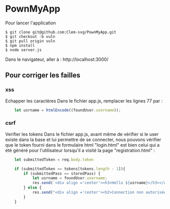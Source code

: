 # PownMyApp

Pour lancer l'application 

```
$ git clone git@github.com:Clem-svg/PownMyApp.git
$ git checkout -b vuln
$ git pull origin vuln
$ npm install
$ node server.js
```
Dans le navigateur, aller à : http://localhost:3000/

## Pour corriger les failles
### xss 
Echapper les caractères
Dans le fichier app.js, remplacer les lignes 77 par :

```js
    let usrname = htmlEncode((foundUser.username));
```

### csrf 
Verifier les tokens
Dans le fichier app.js, avant même de vérifier si le user existe dans la base et lui permettre de se connecter, nous pouvons vérifier que le token fourni dans le formulaire html "login.html" est bien celui qui a été généré pour l'utilisateur lorsqu'il a visité la page "registration.html" :

```js
    let submittedToken = req.body.token

    if (submittedToken == tokens[tokens.length - 1]){           
        if (submittedPass == storedPass) {
            let usrname = foundUser.username;
            res.send(`<div align ='center'><h3>Hello ${usrname}</h3></div>`);
        } else {
            res.send("<div align ='center'><h2>Connection non autorisée</h2></div><br><br><div align ='center'><a href='./login.html'>Retour login</a></div>");
        }
    }
```
